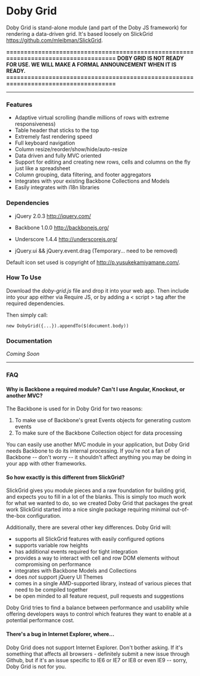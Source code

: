 Doby Grid
=========

Doby Grid is stand-alone module (and part of the Doby JS framework) for rendering a data-driven grid. It's based loosely on SlickGrid <https://github.com/mleibman/SlickGrid>.

**====================================================================================**
**DOBY GRID IS NOT READY FOR USE. WE WILL MAKE A FORMAL ANNOUNCEMENT WHEN IT IS READY.**
**====================================================================================**

---

### Features

- Adaptive virtual scrolling (handle millions of rows with extreme responsiveness)
- Table header that sticks to the top
- Extremely fast rendering speed
- Full keyboard navigation
- Column resize/reorder/show/hide/auto-resize
- Data driven and fully MVC oriented
- Support for editing and creating new rows, cells and columns on the fly just like a spreadsheet
- Column grouping, data filtering, and footer aggregators
- Integrates with your existing Backbone Collections and Models
- Easily integrates with i18n libraries

### Dependencies

- jQuery 2.0.3 <http://jquery.com/>
- Backbone 1.0.0 <http://backbonejs.org/>
- Underscore 1.4.4 <http://underscorejs.org/>

- jQuery.ui && jQuery.event.drag (Temporary... need to be removed)

Default icon set used is copyright of <http://p.yusukekamiyamane.com/>.

### How To Use

Download the *doby-grid.js* file and drop it into your web app. Then include into your app either via Require JS, or by adding a < script > tag after the required dependencies.

Then simply call:

	new DobyGrid({...}).appendTo($(document.body))

### Documentation

_Coming Soon_

---

### FAQ

#### Why is Backbone a required module? Can't I use Angular, Knockout, or another MVC?

The Backbone is used for in Doby Grid for two reasons:

1) To make use of Backbone's great Events objects for generating custom events
2) To make sure of the Backbone Collection object for data processing

You can easily use another MVC module in your application, but Doby Grid needs Backbone to do its internal processing. If you're not a fan of Backbone -- don't worry -- it shouldn't affect anything you may be doing in your app with other frameworks.

#### So how exactly is this different from SlickGrid?

SlickGrid gives you module pieces and a raw foundation for building grid, and expects you to fill in a lot of the blanks. This is simply too much work for what we wanted to do, so we created Doby Grid that packages the great work SlickGrid started into a nice single package requiring minimal out-of-the-box configuration.

Additionally, there are several other key differences. Doby Grid will:

- supports all SlickGrid features with easily configured options
- supports variable row heights
- has additional events required for tight integration
- provides a way to interact with cell and row DOM elements without compromising on performance
- integrates with Backbone Models and Collections
- does *not* support jQuery UI Themes
- comes in a single AMD-supported library, instead of various pieces that need to be compiled together
- be open minded to all feature request, pull requests and suggestions

Doby Grid tries to find a balance between performance and usability while offering developers ways to control which features they want to enable at a potential performance cost.

#### There's a bug in Internet Explorer, where...

Doby Grid does not support Internet Explorer. Don't bother asking. If it's something that affects all browsers - definitely submit a new issue through Github, but if it's an issue specific to IE6 or IE7 or IE8 or even IE9 -- sorry, Doby Grid is not for you.